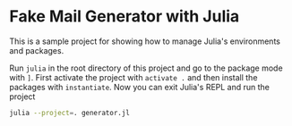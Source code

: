 # Fake Mail Generator with Julia
This is a sample project for showing how to manage Julia's environments and
packages.

Run `julia` in the root directory of this project and go to the package mode
with `]`. First activate the project with `activate .` and then install the
packages with `instantiate`. Now you can exit Julia's REPL and run the project

```bash
julia --project=. generator.jl
```
